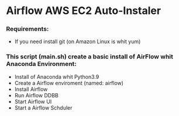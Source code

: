 # Airflow AWS EC2 Auto-Instaler

### Requirements:

- If you need install git (on Amazon Linux is whit yum)

### This script (main.sh) create a basic install of AirFlow whit Anaconda Environment:

- Install of Anaconda whit Python3.9
- Create a Airflow enviroment (named: airflow)
- Install Airflow
- Run Airflow DDBB
- Start Airflow UI
- Start a Airflow Schduler

